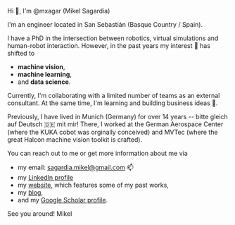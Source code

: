 Hi 👋, I'm @mxagar (Mikel Sagardia) 

I'm an engineer located in San Sebastián (Basque Country / Spain).

I have a PhD in the intersection between robotics, virtual simulations and human-robot interaction. However, in the past years my interest 👀 has shifted to

- **machine vision**,
- **machine learning**,
- and **data science**.

Currently, I'm collaborating with a limited number of teams as an external consultant. At the same time, I'm learning and building business ideas 🌱.

Previously, I have lived in Munich (Germany) for over 14 years -- bitte gleich auf Deutsch 🇩🇪 mit mir! There, I worked at the German Aerospace Center (where the KUKA cobot was orginally conceived) and MVTec (where the great Halcon machine vision toolkit is crafted).

You can reach out to me or get more information about me via 

- my email: sagardia.mikel@gmail.com 📫
- my [LinkedIn profile](https://www.linkedin.com/in/mikel-sagardia/)
- my [website](https://github.com/mxagar), which features some of my past works,
- my [blog](https://github.com/mxagar),
- and my [Google Scholar profile](https://github.com/mxagar).

See you around!
Mikel
